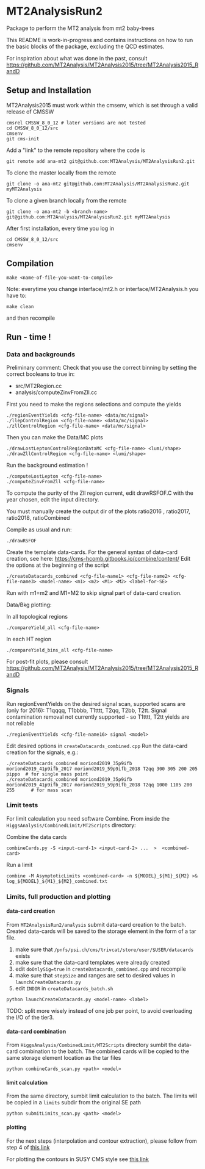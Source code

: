# MT2AnalysisRun2
Package to perform the MT2 analysis from mt2 baby-trees

 This README is work-in-progress and contains instructions on how to run
 the basic blocks of the package, excluding the QCD estimates.

 For inspiration about what was done in the past, consult
 https://github.com/MT2Analysis/MT2Analysis2015/tree/MT2Analysis2015_RandD

## Setup and Installation
MT2Analysis2015 must work within the cmsenv, which is set through a valid release of CMSSW

```
cmsrel CMSSW_8_0_12 # later versions are not tested
cd CMSSW_8_0_12/src
cmsenv
git cms-init
```

Add a "link" to the remote repository where the code is

```
git remote add ana-mt2 git@github.com:MT2Analysis/MT2AnalysisRun2.git
```

To clone the master locally from the remote

```
git clone -o ana-mt2 git@github.com:MT2Analysis/MT2AnalysisRun2.git myMT2Analysis
```

To clone a given branch locally from the remote

```
git clone -o ana-mt2 -b <branch-name> git@github.com:MT2Analysis/MT2AnalysisRun2.git myMT2Analysis
```

After first installation, every time you log in

```
cd CMSSW_8_0_12/src
cmsenv
```

## Compilation

```
make <name-of-file-you-want-to-compile>
```

Note: everytime you change interface/mt2.h or interface/MT2Analysis.h you have to:

```
make clean
```

and then recompile

## Run - time !

### Data and backgrounds

Preliminary comment:
Check that you use the correct binning by setting the correct booleans to true in:
- src/MT2Region.cc
- analysis/computeZinvFromZll.cc

First you need to make the regions selections and compute the yields

```
./regionEventYields <cfg-file-name> <data/mc/signal>
./llepControlRegion <cfg-file-name> <data/mc/signal>
./zllControlRegion <cfg-file-name> <data/mc/signal>
```

Then you can make the Data/MC plots

```
./drawLostLeptonControlRegionDataMC <cfg-file-name> <lumi/shape>
./drawZllControlRegion <cfg-file-name> <lumi/shape>
```

Run the background estimation !

```
./computeLostLepton <cfg-file-name>
./computeZinvFromZll <cfg-file-name>
```

To compute the purity of the Zll region current, 
edit drawRSFOF.C with the year chosen, edit the input directory.

You must manually  create the output dir of the plots 
ratio2016 , ratio2017, ratio2018, ratioCombined

Compile as usual and run:
```
./drawRSFOF
```

Create the template data-cards. For the general syntax of data-card creation, see here: https://cms-hcomb.gitbooks.io/combine/content/
Edit the options at the beginning of the script
```
./createDatacards_combined <cfg-file-name1> <cfg-file-name2> <cfg-file-name3> <model-name> <m1> <m2> <M1> <M2> <label-for-SE>
```
Run with m1=m2 and M1=M2 to skip signal part of data-card creation.

Data/Bkg plotting:

In all topological regions
```
./compareYield_all <cfg-file-name>
```

In each HT region
```
./compareYield_bins_all <cfg-file-name>
```

For post-fit plots, please consult https://github.com/MT2Analysis/MT2Analysis2015/tree/MT2Analysis2015_RandD

### Signals

Run regionEventYields on the desired signal scan, supported scans are (only for 2016):
T1qqqq, T1bbbb, T1tttt, T2qq, T2bb, T2tt.
Signal contamination removal not currently supported - so T1tttt, T2tt yields are not reliable

```
./regionEventYields <cfg-file-name16> signal <model>
```

Edit desired options in ```createDatacards_combined.cpp``` 
Run the data-card creation for the signals, e.g.:
```
./createDatacards_combined moriond2019_35p9ifb moriond2019_41p9ifb_2017 moriond2019_59p9ifb_2018 T2qq 300 305 200 205 pippo  # for single mass point
./createDatacards_combined moriond2019_35p9ifb moriond2019_41p9ifb_2017 moriond2019_59p9ifb_2018 T2qq 1000 1105 200 255      # for mass scan
```

### Limit tests
For limit calculation you need software Combine. From inside the ```HiggsAnalysis/CombinedLimit/MT2Scripts``` directory:

Combine the data cards

```
combineCards.py -S <input-card-1> <input-card-2> ...  >  <combined-card>
```

Run a limit

```
combine -M AsymptoticLimits <combined-card> -n ${MODEL}_${M1}_${M2} >& log_${MODEL}_${M1}_${M2}_combined.txt
```

### Limits, full production and plotting 
#### data-card creation
From ```MT2AnalysisRun2/analysis``` submit data-card creation to the batch. 
Created data-cards will be saved to the storage element in the form of a tar file. 
1. make sure that ```/pnfs/psi.ch/cms/trivcat/store/user/$USER/datacards``` exists
2. make sure that the data-card templates were already created
3. edit ```doOnlySig=true``` in ```createDatacards_combined.cpp``` and recompile
4. make sure that ```stepSize``` and ranges are set to desired values in ```launchCreateDatacards.py```
5. edit ```INDIR``` in ```createDatacards_batch.sh```
```
python launchCreateDatacards.py <model-name> <label> 
```
TODO: split more wisely instead of one job per point, to avoid overloading the I/O of the tier3.

#### data-card combination
From ```HiggsAnalysis/CombinedLimit/MT2Scripts``` directory sumbit the data-card combination to the batch.
The combined cards will be copied to the same storage element location as the tar files
```
python combineCards_scan.py <path> <model>
```
#### limit calculation
From the same directory, sumbit limit calculation to the batch. 
The limits will be copied in a ```limits``` subdir from the original SE path
```
python submitLimits_scan.py <path> <model>
```
#### plotting
For the next steps (interpolation and contour extraction), please follow from step 4 of [this link](https://github.com/MT2Analysis/HiggsAnalysis-CombinedLimit/blob/BASE_MT2Combine/MT2Scripts/HOWTORUN_limits_and_significance.txt)

For plotting the contours in SUSY CMS style see  [this link](https://github.com/MT2Analysis/PlotsSMS/blob/master/README)
